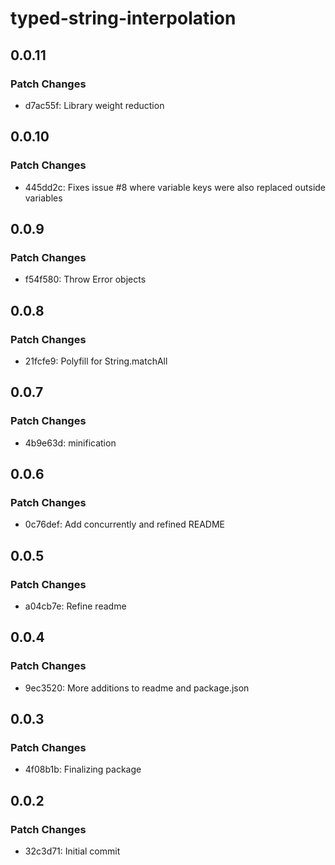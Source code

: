 # typed-string-interpolation

## 0.0.11

### Patch Changes

- d7ac55f: Library weight reduction

## 0.0.10

### Patch Changes

- 445dd2c: Fixes issue #8 where variable keys were also replaced outside variables

## 0.0.9

### Patch Changes

- f54f580: Throw Error objects

## 0.0.8

### Patch Changes

- 21fcfe9: Polyfill for String.matchAll

## 0.0.7

### Patch Changes

- 4b9e63d: minification

## 0.0.6

### Patch Changes

- 0c76def: Add concurrently and refined README

## 0.0.5

### Patch Changes

- a04cb7e: Refine readme

## 0.0.4

### Patch Changes

- 9ec3520: More additions to readme and package.json

## 0.0.3

### Patch Changes

- 4f08b1b: Finalizing package

## 0.0.2

### Patch Changes

- 32c3d71: Initial commit
